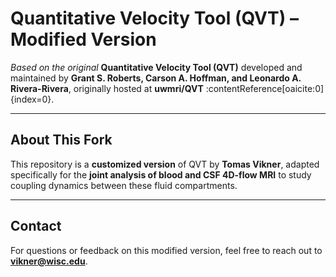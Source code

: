 # Quantitative Velocity Tool (QVT) – Modified Version

*Based on the original* **Quantitative Velocity Tool (QVT)** developed and maintained by **Grant S. Roberts, Carson A. Hoffman, and Leonardo A. Rivera-Rivera**, originally hosted at **uwmri/QVT** :contentReference[oaicite:0]{index=0}.

---

## About This Fork

This repository is a **customized version** of QVT by **Tomas Vikner**, adapted specifically for the **joint analysis of blood and CSF 4D-flow MRI** to study coupling dynamics between these fluid compartments.

---

## Contact

For questions or feedback on this modified version, feel free to reach out to **vikner@wisc.edu**.
